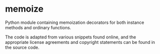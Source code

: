 # memoize

Python module containing memoization decorators for both instance methods and
ordinary functions.

The code is adapted from various snippets found online, and the appropriate
license agreements and copyright statements can be found in the source code.
